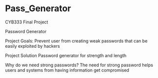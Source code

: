 # Pass_Generator

CYB333 Final Project

Password Generator

Project Goals:
Prevent user from creating weak passwords that can be easily exploited by hackers


Project Solution
Password generator for strength and length

Why do we need strong passwords?
The need for strong password helps users and systems from having information get compromised
